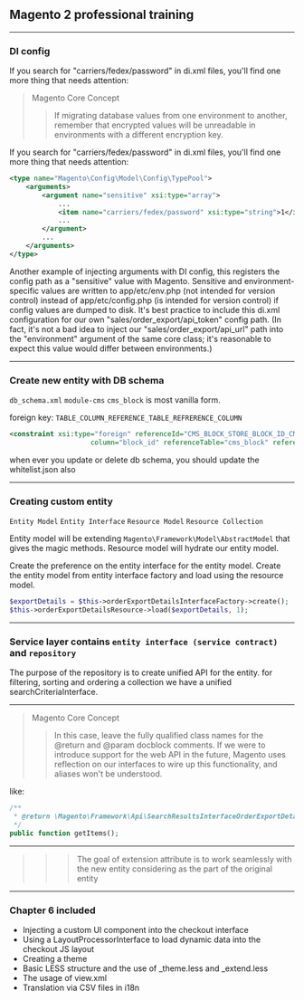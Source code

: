 ## Magento 2 professional training

---

### DI config

If you search for "carriers/fedex/password" in di.xml files, you'll find one more thing that needs attention:

>Magento Core Concept
>>If migrating database values from one environment to another, remember that encrypted values will be unreadable in environments with a different encryption key.

If you search for "carriers/fedex/password" in di.xml files, you'll find one more thing that needs attention:

```xml
<type name="Magento\Config\Model\Config\TypePool">
    <arguments>
        <argument name="sensitive" xsi:type="array">
            ...
            <item name="carriers/fedex/password" xsi:type="string">1</item>
            ...
        </argument>
        ...
    </arguments>
</type>
```

Another example of injecting arguments with DI config, this registers the config path as a "sensitive" value with Magento. Sensitive and environment-specific values are written to app/etc/env.php (not intended for version control) instead of app/etc/config.php (is intended for version control) if config values are dumped to disk. It's best practice to include this di.xml configuration for our own "sales/order_export/api_token" config path. (In fact, it's not a bad idea to inject our "sales/order_export/api_url" path into the "environment" argument of the same core class; it's reasonable to expect this value would differ between environments.)

---

### Create new entity with DB schema

`db_schema.xml` `module-cms` `cms_block` is most vanilla form.

foreign key: `TABLE_COLUMN_REFERENCE_TABLE_REFRERENCE_COLUMN`

```xml
<constraint xsi:type="foreign" referenceId="CMS_BLOCK_STORE_BLOCK_ID_CMS_BLOCK_BLOCK_ID" table="cms_block_store"
                    column="block_id" referenceTable="cms_block" referenceColumn="block_id" onDelete="CASCADE"/>
```
when ever you update or delete db schema, you should update the whitelist.json also

---

### Creating custom entity 
`Entity Model`
`Entity Interface`
`Resource Model` 
`Resource Collection`

Entity model will be extending `Magento\Framework\Model\AbstractModel` that gives the magic methods.
Resource model will hydrate our entity model.

Create the preference on the entity interface for the entity model.
Create the entity model from entity interface factory and load using the resource model.

```php
$exportDetails = $this->orderExportDetailsInterfaceFactory->create();
$this->orderExportDetailsResource->load($exportDetails, 1);
```

---

### Service layer contains `entity interface (service contract)` and `repository`
The purpose of the repository is to create unified API for the entity.
for filtering, sorting and ordering a collection we have a unified searchCriteriaInterface. 

---

>Magento Core Concept
>>In this case, leave the fully qualified class names for the @return and @param docblock comments. If we were to introduce support for the web API in the future, Magento uses reflection on our interfaces to wire up this functionality, and aliases won't be understood.

like: 
```php
/**
 * @return \Magento\Framework\Api\SearchResultsInterfaceOrderExportDetailsInterface[]
 */
public function getItems();
```

---

>>> The goal of extension attribute is to work seamlessly with the new entity considering as the part of the original entity

---
### Chapter 6 included
- Injecting a custom UI component into the checkout interface
- Using a LayoutProcessorInterface to load dynamic data into the checkout JS layout
- Creating a theme
- Basic LESS structure and the use of _theme.less and _extend.less
- The usage of view.xml
- Translation via CSV files in i18n
